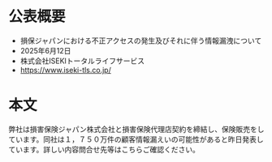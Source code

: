 # 公表概要
- 損保ジャパンにおける不正アクセスの発生及びそれに伴う情報漏洩について
- 2025年6月12日
- 株式会社ISEKIトータルライフサービス
- https://www.iseki-tls.co.jp/

# 本文
弊社は損害保険ジャパン株式会社と損害保険代理店契約を締結し、保険販売をしています。同社は１，７５０万件の顧客情報漏えいの可能性があると昨日発表しています。詳しい内容問合せ先等はこちらご確認ください。
